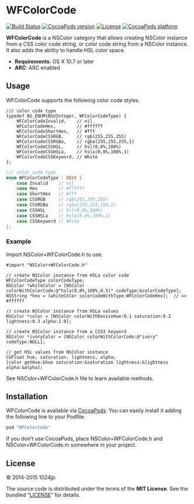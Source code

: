 
WFColorCode
=============================

[![Build Status](http://img.shields.io/travis/1024jp/WFColorCode.svg?style=flat)](https://travis-ci.org/1024jp/WFColorCode)
[![CocoaPods version](http://img.shields.io/cocoapods/v/WFColorCode.svg?style=flat)](https://cocoapods.org/pods/WFColorCode)
[![License](https://img.shields.io/cocoapods/l/WFColorCode.svg?style=flat)](https://cocoapods.org/pods/WFColorCode)
[![CocoaPods platform](http://img.shields.io/cocoapods/p/WFColorCode.svg?style=flat)](https://cocoapods.org/pods/WFColorCode)

__WFColorCode__ is a NSColor category that allows creating NSColor instance from a CSS color code string, or color code string from a NSColor instance.  It also adds the ability to handle HSL color space.

* __Requirements__: OS X 10.7 or later
* __ARC__: ARC enabled



Usage
-----------------------------
WFColorCode supports the following color code styles.

```objc
/// color code type
typedef NS_ENUM(NSUInteger, WFColorCodeType) {
    WFColorCodeInvalid,    // nil
    WFColorCodeHex,        // #ffffff
    WFColorCodeShortHex,   // #fff
    WFColorCodeCSSRGB,     // rgb(255,255,255)
    WFColorCodeCSSRGBa,    // rgba(255,255,255,1)
    WFColorCodeCSSHSL,     // hsl(0,0%,100%)
    WFColorCodeCSSHSLa,    // hsla(0,0%,100%,1)
    WFColorCodeCSSKeyword, // White
};
```

```swift
/// color code type
enum WFColorCodeType : UInt {
    case Invalid    // nil
    case Hex        // #ffffff
    case ShortHex   // #fff
    case CSSRGB     // rgb(255,255,255)
    case CSSRGBa    // rgba(255,255,255,1)
    case CSSHSL     // hsl(0,0%,100%)
    case CSSHSLa    // hsla(0,0%,100%,1)
    case CSSKeyword // White
};
```

### Example
Import NSColor+WFColorCode.h to use.

```objc
#import "NSColor+WFColorCode.h"
```

```objc
// create NSColor instance from HSLa color code
WFColorCodeType colorCodeType;
NSColor *whiteColor = [NSColor colorWithColorCode:@"hsla(0,0%,100%,0.5)" codeType:&colorCodeType];
NSString *hex = [whiteColor colorCodeWithType:WFColorCodeHex];  // => #ffffff

// create NSColor instance from HSLa values
NSColor *color = [NSColor colorWithDeviceHue:0.1 saturation:0.2 lightness:0.3 alpha:1.0];

// create NSColor instance from a CSS3 keyword
NSColor *ivoryColor = [NSColor colorWithColorCode:@"ivory" codeType:NULL];

// get HSL values from NSColor instance
CGFloat hue, saturation, lightness, alpha;
[color getHue:&hue saturation:&saturation lightness:&lightness alpha:&alpha];
```

See NSColor+WFColorCode.h file to learn available methods.



Installation
-----------------------------
WFColorCode is available via [CocoaPods](http://cocoapods.org). You can easily install it adding the following line to your Podfile:

```ruby
pod "WFColorCode"
```

If you don't use CocoaPods, place NSColor+WFColorCode.h and NSColor+WFColorCode.m somewhere in your project.



License
-----------------------------
© 2014-2015 1024jp.

The source code is distributed under the terms of the __MIT License__. See the bundled "[LICENSE](LICENSE)" for details.

